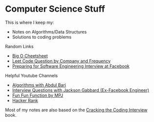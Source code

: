 # Computer Science Stuff

This is where I keep my:

- Notes on Algorithms/Data Structures
- Solutions to coding problems


Random Links
- [Big O Cheetsheet](http://bigocheatsheet.com/)
- [Leet Code Question by Company and Frequency](https://blogdesand.wordpress.com/)
- [Preparing for Software Engineering Interview at Facebook](https://www.facebook.com/careers/life/preparing-for-your-software-engineering-interview-at-facebook)

Helpful Youtube Channels
- [Algorithms with Abdul Bari](https://www.youtube.com/channel/UCZCFT11CWBi3MHNlGf019nw)
- [Interview Questions with Jackson Gabbard (Ex-Facebook Engineer)](https://www.youtube.com/channel/UCcdCkJKXlRoXVD03eo-q8mQ)
- [Fun Fun Function by MPJ](https://www.youtube.com/channel/UCO1cgjhGzsSYb1rsB4bFe4Q)
- [Hacker Rank](https://www.youtube.com/channel/UCOf7UPMHBjAavgD0Qw5q5ww)

Most of my notes are also based on the [Cracking the Coding Interview](http://www.crackingthecodinginterview.com/) book.
